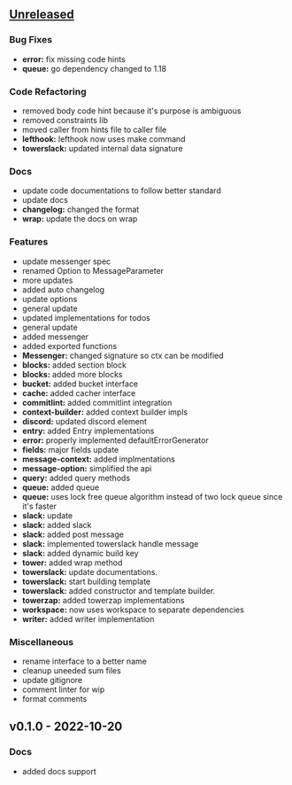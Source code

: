<a name="unreleased"></a>
## [Unreleased]

### Bug Fixes
- **error:** fix missing code hints
- **queue:** go dependency changed to 1.18

### Code Refactoring
- removed body code hint because it's purpose is ambiguous
- removed constraints lib
- moved caller from hints file to caller file
- **lefthook:** lefthook now uses make command
- **towerslack:** updated internal data signature

### Docs
- update code documentations to follow better standard
- update docs
- **changelog:** changed the format
- **wrap:** update the docs on wrap

### Features
- update messenger spec
- renamed Option to MessageParameter
- more updates
- added auto changelog
- update options
- general update
- updated implementations for todos
- general update
- added messenger
- added exported functions
- **Messenger:** changed signature so ctx can be modified
- **blocks:** added section block
- **blocks:** added more blocks
- **bucket:** added bucket interface
- **cache:** added cacher interface
- **commitlint:** added commitlint integration
- **context-builder:** added context builder impls
- **discord:** updated discord element
- **entry:** added Entry implementations
- **error:** properly implemented defaultErrorGenerator
- **fields:** major fields update
- **message-context:** added implmentations
- **message-option:** simplified the api
- **query:** added query methods
- **queue:** added queue
- **queue:** uses lock free queue algorithm instead of two lock queue since it's faster
- **slack:** update
- **slack:** added slack
- **slack:** added post message
- **slack:** implemented towerslack handle message
- **slack:** added dynamic build key
- **tower:** added wrap method
- **towerslack:** update documentations.
- **towerslack:** start building template
- **towerslack:** added constructor and template builder.
- **towerzap:** added towerzap implementations
- **workspace:** now uses workspace to separate dependencies
- **writer:** added writer implementation

### Miscellaneous
- rename interface to a better name
- cleanup uneeded sum files
- update gitignore
- comment linter for wip
- format comments


<a name="v0.1.0"></a>
## v0.1.0 - 2022-10-20
### Docs
- added docs support


[Unreleased]: https://github.com/tigorlazuardi/tower/compare/v0.1.0...HEAD
